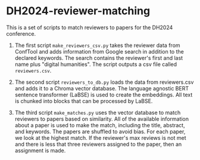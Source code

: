 # DH2024-reviewer-matching


This is a set of scripts to match reviewers to papers for the DH2024 conference. 

1. The first script `make_reviewers_csv.py` takes the reviewer data from ConfTool and adds information from Google search in addition to the declared keywords. The search contains the reviewer's first and last name plus "digital humanities". The script outputs a csv file called `reviewers.csv`.

2. The second script `reviewers_to_db.py` loads the data from reviewers.csv and adds it to a Chroma vector database.  The language agnostic BERT sentence transformer (LaBSE) is used to create the embeddings. All text is chunked into blocks that can be processed by LaBSE.

3. The third script `make_matches.py` uses the vector database to match reviewers to papers based on similarity. All of the available information about a paper is used to make the match, including the title, abstract, and keywords. The papers are shuffled to avoid bias. For each paper, we look at the highest match. If the reviewer's max reviews is not met and there is less that three reviewers assigned to the paper, then an assignment is made. 

